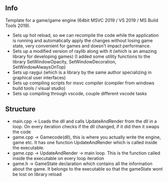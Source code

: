 ## Info

Template for a game/game engine (64bit MSVC 2019 / VS 2019 / MS Build Tools 2019). 

* Sets up hot reload, so we can recompile the code while the application is running and automatically apply the changes without losing game state, very convenient for games and doesn't impact performance. 
* Sets up a modified version of raylib along with it (which is an amazing library for developing games) (I added some utility functions to the library SetWindowOpacity, SetWindowDecoration, SetWindowAlwaysOnTop)
* Sets up raygui (which is a library by the same author specializing in graphical user interfaces)
* Sets up compiling scripts for msvc compiler (compiler from windows build tools / visual studio)
* Sets up compiling through vscode, couple different vscode tasks

## Structure

* main.cpp -> Loads the dll and calls UpdateAndRender from the dll in a loop. On every iteration checks if the dll changed, if it did then it swaps the code 
* game.cpp -> Gamecode(dll), this is where you actually write the engine, game etc. It has one function UpdateAndRender which is called inside the executable. 
* game.cpp -> UpdateAndRender -> main loop. This is the function called inside the executable on every loop iteration
* game.h -> GameState declaration which contains all the information about the game. It belongs to the executable so that the gameState wont be lost on library reload